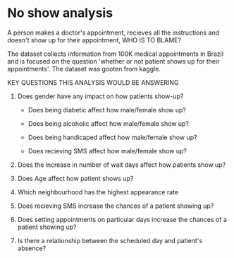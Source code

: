 # No show analysis
A person makes a doctor's appointment, recieves all the instructions and doesn't show up for their appointment, WHO IS TO BLAME?

The dataset collects information from 100K medical appointments in Brazil and is focused on the question 'whether or not patient shows up for their appointments'. The dataset was gooten from kaggle.

KEY QUESTIONS THIS ANALYSIS WOULD BE ANSWERING

1. Does gender have any impact on how patients show-up?

   - Does being diabetic affect how male/female show up?

   - Does being alcoholic affect how male/female show up?

   - Does being handicaped affect how male/female show up?

   - Does recieving SMS affect how male/female show up?

2. Does the increase in number of wait days affect how patients show up?

3. Does Age affect how patient shows up?

4. Which neighbourhood has the highest appearance rate

5. Does recieving SMS increase the chances of a patient showing up?

6. Does setting appointments on particular days increase the chances of a patient showing up?

7. Is there a relationship between the scheduled day and patient's absence?
